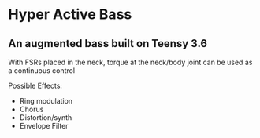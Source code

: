 Hyper Active Bass
=====================
## An augmented bass built on Teensy 3.6

With FSRs placed in the neck, torque at the neck/body joint can be used as a continuous control

Possible Effects:
* Ring modulation
* Chorus
* Distortion/synth
* Envelope Filter